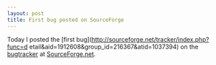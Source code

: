 ```yaml
---
layout: post
title: First bug posted on SourceForge
---
```

Today I posted the [first bug](http://sourceforge.net/tracker/index.php?func=d
etail&aid=1912608&group_id=216367&atid=1037394) on the
[bugtracker](http://sourceforge.net/tracker/?group_id=216367&atid=1037394) at
[SourceForge.net](http://www.sourceforge.net).

